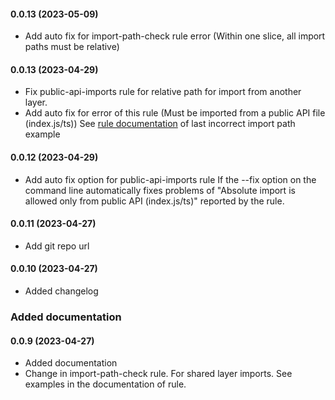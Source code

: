 #### 0.0.13 (2023-05-09)

- Add auto fix for import-path-check rule error (Within one slice, all import paths must be relative)

#### 0.0.13 (2023-04-29)

- Fix public-api-imports rule for relative path for import from another layer.
- Add auto fix for error of this rule (Must be imported from a public API file (index.js/ts))
  See [rule documentation](docs/rules/public-api-imports.md) of last incorrect import path example

#### 0.0.12 (2023-04-29)

- Add auto fix option for public-api-imports rule
  If the --fix option on the command line automatically fixes problems of "Absolute import is allowed only from public API (index.js/ts)" reported by the rule.

#### 0.0.11 (2023-04-27)

- Add git repo url

#### 0.0.10 (2023-04-27)

- Added changelog

### Added documentation

#### 0.0.9 (2023-04-27)

- Added documentation
- Change in import-path-check rule. For shared layer imports. See examples in the documentation of rule.
